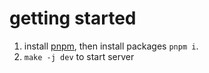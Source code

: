 # getting started

1. install [pnpm](https://pnpm.io/), then install packages `pnpm i`.
2. `make -j dev` to start server
